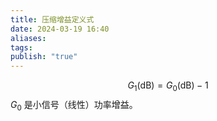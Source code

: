 ```yaml
---
title: 压缩增益定义式
date: 2024-03-19 16:40
aliases: 
tags: 
publish: "true"
---
```

$$
G_{1}(\text{dB})=G_{0}(\text{dB})-1
$$
$G_{0}$ 是小信号（线性）功率增益。